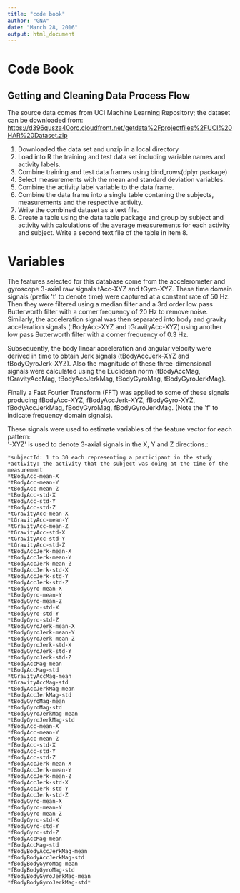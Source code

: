 ```yaml
---
title: "code book"
author: "GNA"
date: "March 28, 2016"
output: html_document
---
```


# Code Book

## Getting and Cleaning Data Process Flow

The source data comes from UCI Machine Learning Repository; the dataset can be downloaded from: https://d396qusza40orc.cloudfront.net/getdata%2Fprojectfiles%2FUCI%20HAR%20Dataset.zip

1. Downloaded the data set and unzip in a local directory
2. Load into R the training and test data set including variable names and activity labels.
3. Combine training and test data frames using bind_rows(dplyr package)
4. Select measurements with the mean and standard deviation variables.
5. Combine the activity label variable to the data frame.
6. Combine the data frame into a single table contaning the subjects, measurements and the respective activity.
7. Write the combined dataset as a text file.
8. Create a table using the data.table package and group by subject and activity with calculations of the average measurements for each activity and subject.
Write a second text file of the table in item 8.

# Variables

The features selected for this database come from the accelerometer and gyroscope 3-axial raw signals tAcc-XYZ and tGyro-XYZ. These time domain signals (prefix 't' to denote time) were captured at a constant rate of 50 Hz. Then they were filtered using a median filter and a 3rd order low pass Butterworth filter with a corner frequency of 20 Hz to remove noise. Similarly, the acceleration signal was then separated into body and gravity acceleration signals (tBodyAcc-XYZ and tGravityAcc-XYZ) using another low pass Butterworth filter with a corner frequency of 0.3 Hz. 

Subsequently, the body linear acceleration and angular velocity were derived in time to obtain Jerk signals (tBodyAccJerk-XYZ and tBodyGyroJerk-XYZ). Also the magnitude of these three-dimensional signals were calculated using the Euclidean norm (tBodyAccMag, tGravityAccMag, tBodyAccJerkMag, tBodyGyroMag, tBodyGyroJerkMag). 

Finally a Fast Fourier Transform (FFT) was applied to some of these signals producing fBodyAcc-XYZ, fBodyAccJerk-XYZ, fBodyGyro-XYZ, fBodyAccJerkMag, fBodyGyroMag, fBodyGyroJerkMag. (Note the 'f' to indicate frequency domain signals). 

These signals were used to estimate variables of the feature vector for each pattern:  
'-XYZ' is used to denote 3-axial signals in the X, Y and Z directions.:


    *subjectId: 1 to 30 each representing a participant in the study
    *activity: the activity that the subject was doing at the time of the measurement
    *tBodyAcc-mean-X
    *tBodyAcc-mean-Y
    *tBodyAcc-mean-Z
    *tBodyAcc-std-X
    *tBodyAcc-std-Y
    *tBodyAcc-std-Z
    *tGravityAcc-mean-X
    *tGravityAcc-mean-Y
    *tGravityAcc-mean-Z
    *tGravityAcc-std-X
    *tGravityAcc-std-Y
    *tGravityAcc-std-Z
    *tBodyAccJerk-mean-X
    *tBodyAccJerk-mean-Y
    *tBodyAccJerk-mean-Z
    *tBodyAccJerk-std-X
    *tBodyAccJerk-std-Y
    *tBodyAccJerk-std-Z
    *tBodyGyro-mean-X
    *tBodyGyro-mean-Y
    *tBodyGyro-mean-Z
    *tBodyGyro-std-X
    *tBodyGyro-std-Y
    *tBodyGyro-std-Z
    *tBodyGyroJerk-mean-X
    *tBodyGyroJerk-mean-Y
    *tBodyGyroJerk-mean-Z
    *tBodyGyroJerk-std-X
    *tBodyGyroJerk-std-Y
    *tBodyGyroJerk-std-Z
    *tBodyAccMag-mean
    *tBodyAccMag-std
    *tGravityAccMag-mean
    *tGravityAccMag-std
    *tBodyAccJerkMag-mean
    *tBodyAccJerkMag-std
    *tBodyGyroMag-mean
    *tBodyGyroMag-std
    *tBodyGyroJerkMag-mean
    *tBodyGyroJerkMag-std
    *fBodyAcc-mean-X
    *fBodyAcc-mean-Y
    *fBodyAcc-mean-Z
    *fBodyAcc-std-X
    *fBodyAcc-std-Y
    *fBodyAcc-std-Z
    *fBodyAccJerk-mean-X
    *fBodyAccJerk-mean-Y
    *fBodyAccJerk-mean-Z
    *fBodyAccJerk-std-X
    *fBodyAccJerk-std-Y
    *fBodyAccJerk-std-Z
    *fBodyGyro-mean-X
    *fBodyGyro-mean-Y
    *fBodyGyro-mean-Z
    *fBodyGyro-std-X
    *fBodyGyro-std-Y
    *fBodyGyro-std-Z
    *fBodyAccMag-mean
    *fBodyAccMag-std
    *fBodyBodyAccJerkMag-mean
    *fBodyBodyAccJerkMag-std
    *fBodyBodyGyroMag-mean
    *fBodyBodyGyroMag-std
    *fBodyBodyGyroJerkMag-mean
    *fBodyBodyGyroJerkMag-std*
